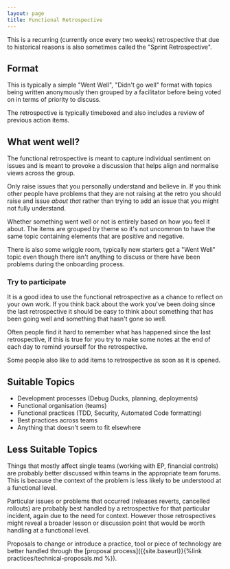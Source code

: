 ```yaml
---
layout: page
title: Functional Retrospective
---
```


This is a recurring (currently once every two weeks) retrospective that due to historical reasons is also sometimes called the "Sprint Retrospective".

## Format

This is typically a simple "Went Well", "Didn't go well" format with topics being written anonymously then grouped by a facilitator before being voted on in terms of priority to discuss.

The retrospective is typically timeboxed and also includes a review of previous action items.

## What went well?

The functional retrospective is meant to capture individual sentiment on issues and is meant to provoke a discussion that helps align and normalise views across the group.

Only raise issues that you personally understand and believe in. If you think other people have problems that they are not raising at the retro you should raise and issue *about that* rather than trying to add an issue that you might not fully understand.

Whether something went well or not is entirely based on how you feel it about. The items are grouped by theme so it's not uncommon to have the same topic containing elements that are positive and negative.

There is also some wriggle room, typically new starters get a "Went Well" topic even though there isn't anything to discuss or there have been problems during the onboarding process.

### Try to participate

It is a good idea to use the functional retrospective as a chance to reflect on your own work. If you think back about the work you've been doing since the last retrospective it should be easy to think about something that has been going well and something that hasn't gone so well.

Often people find it hard to remember what has happened since the last retrospective, if this is true for you try to make some notes at the end of each day to remind yourself for the retrospective.

Some people also like to add items to retrospective as soon as it is opened.

## Suitable Topics

* Development processes (Debug Ducks, planning, deployments)
* Functional organisation (teams)
* Functional practices (TDD, Security, Automated Code formatting)
* Best practices across teams
* Anything that doesn't seem to fit elsewhere

## Less Suitable Topics

Things that mostly affect single teams (working with EP, financial controls) are probably better discussed within teams in the appropriate team forums. This is because the context of the problem is less likely to be understood at a functional level.

Particular issues or problems that occurred (releases reverts, cancelled rollouts) are probably best handled by a retrospective for that particular incident, again due to the need for context. However those retrospectives might reveal a broader lesson or discussion point that would be worth handling at a functional level.

Proposals to change or introduce a practice, tool or piece of technology are better handled through the [proposal process]({{site.baseurl}}{%link practices/technical-proposals.md %}).
